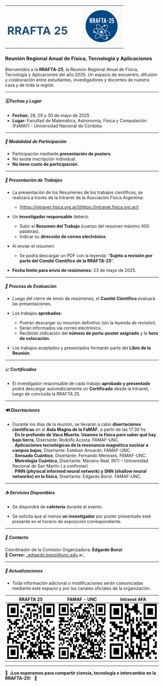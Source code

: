 <div align="center">

<table style="width:100%; max-width:1000px; border:0;">
<tr>
<td width="55%" align="center">
<h1 style="color:#1f4e79; font-size:36px;">RRAFTA 25</h1>
</td>
<td width="45%" align="right">
<img src="Logo_RRAFTA-25.png" alt="RRAFTA 25" width="130" height="130">
</td>
</tr>
</table>

</div>


### Reunión Regional Anual de Física, Tecnología y Aplicaciones

Bienvenidos a la **RRAFTA-25**, la Reunión Regional Anual de Física, Tecnología y Aplicaciones del año 2025. Un espacio de encuentro, difusión y colaboración entre estudiantes, investigadores y docentes de nuestra casa y de toda la región.

---

##### 🗓️ Fechas y Lugar

- **Fechas:** 28, 29 y 30 de mayo de 2025
- **Lugar:** Facultad de Matemática, Astronomía, Física y Computación (FaMAF) - Universidad Nacional de Córdoba

---

##### 🔹 Modalidad de Participación

- Participación mediante **presentación de posters**.
- No existe inscripción individual.
- **No tiene costo de participación.**

---

##### 📅 Presentación de Trabajos

- La presentación de los Resumenes de los trabajos científicos, se realizará a través de la Intranet de la Asociación Física Argentina:
  
  - [https://intranet.fisica.org.ar/](https://intranet.fisica.org.ar/)

- Un **investigador responsable** deberá:
  
  - Subir el **Resumen del Trabajo** (cuerpo del resumen máximo 400 palabras).
  - Indicar su **dirección de correo electrónico**.

<div style="page-break-after: always;"></div>

- Al enviar el resumen:
  
  - Se podrá descargar un PDF con la leyenda: “**Sujeto a revisión por parte del Comité Científico de la RRAFTA-25**”.

- **Fecha límite para envío de resúmenes:** 23 de mayo de 2025.

---

##### 🔄 Proceso de Evaluación

- Luego del cierre de envío de resúmenes, el **Comité Científico** evaluará las presentaciones.

- Los trabajos **aprobados**:
  
  - Podrán descargar su resumen definitivo (sin la leyenda de revisión).
  - Serán informados vía correo electrónico.
  - Recibirán indicación del **número de porta-poster asignado** y la **hora de colocación**.

- Los trabajos aceptados y presentados formarán parte del **Libro de la Reunión**.

---

##### 📈 Certificados

- El investigador responsable de cada trabajo **aprobado y presentado** podrá descargar automáticamente un **Certificado** desde la Intranet, luego de concluida la RRAFTA 25.

---

##### 🔊 Disertaciones

- Durante los días de la reunión, se llevarán a cabo **disertaciones científicas** en el **Aula Magna de la FaMAF**, a partir de las 17:30 hs.   
. **En lo profundo de Vaca Muerta. Usamos la física para saber qué hay bajo tierra**, Disertante: Rodolfo Acosta. FAMAF-UNC.   
. **Aplicaciones tecnológicas de la resonancia magnética nuclear a campos bajos**, Disertante: Esteban Anoardo. FAMAF-UNC.   
. **Sensado Cuántico**, Disertante: Fernando Meneses. FAMAF-UNC.   
. **Metrología Cuántica**, Disertante: Mariano Real. INTI – Universidad Nacional de San Martín ( a confirmar)  
. **PINN (physical informed neural network) y SNN (shallow neural networks) en la física**, Disertante: Edgardo Bonzi. FAMAF-UNC.   

---

##### ☕ Servicios Disponibles

- Se dispondrá de **cafetería** durante el evento.

- Se solicita que al menos **un investigador** por poster presentado esté presente en el horario de exposición correspondiente.

---
<div style="page-break-after: always;"></div>

##### 📧 Contacto

Coordinador de la Comisión Organizadora: **Edgardo Bonzi**  
📧 **Correo:** _edgardo.bonzi@unc.edu.ar_

---

##### 🔄 Actualizaciones

- Toda información adicional o modificaciones serán comunicadas mediante este espacio y por los canales oficiales de la organización.

| RRAFTA 25                                                                               | FAMAF - UNC                                                                | Intranet AFA                                                                             |
|:---------------------------------------------------------------------------------------:|:--------------------------------------------------------------------------:|:----------------------------------------------------------------------------------------:|
| <img src="qr-code_RRAFTA_2025.png" alt="QR de la RRAFTA-25" width="180" height="180" /> | <img src="qr-code_FAMAF.png" alt="QR de FaMAF" width="180" height="180" /> | <img src="qr-code_INTRANET_AFA.png" alt="QR de Intranet AFA" width="180" height="180" /> |

---

🌟  **¡Los esperamos para compartir ciencia, tecnología e intercambio en la RRAFTA-25!**   🌟
